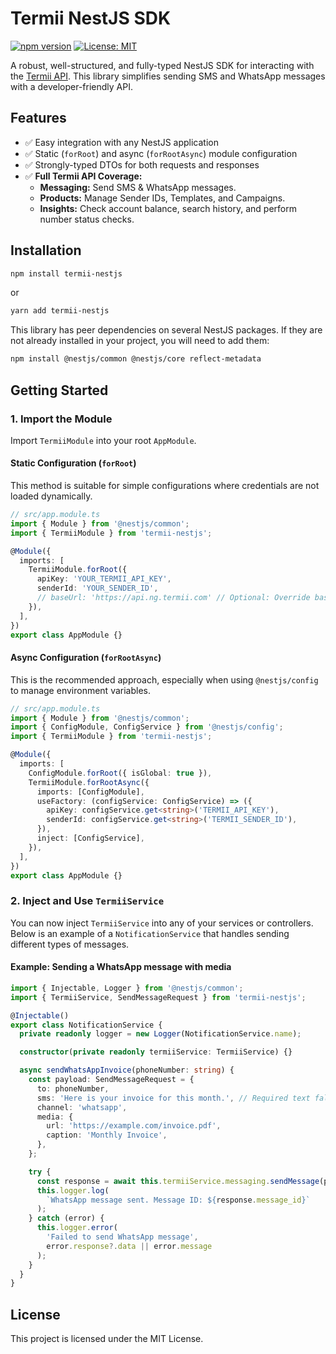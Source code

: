 # Termii NestJS SDK

[![npm version](https://badge.fury.io/js/termii-nestjs.svg)](https://badge.fury.io/js/termii-nestjs)
[![License: MIT](https://img.shields.io/badge/License-MIT-yellow.svg)](https://opensource.org/licenses/MIT)

A robust, well-structured, and fully-typed NestJS SDK for interacting with the [Termii API](https://developers.termii.com/). This library simplifies sending SMS and WhatsApp messages with a developer-friendly API.

## Features

- ✅ Easy integration with any NestJS application
- ✅ Static (`forRoot`) and async (`forRootAsync`) module configuration
- ✅ Strongly-typed DTOs for both requests and responses
- ✅ **Full Termii API Coverage:**
  - **Messaging:** Send SMS & WhatsApp messages.
  - **Products:** Manage Sender IDs, Templates, and Campaigns.
  - **Insights:** Check account balance, search history, and perform number status checks.

## Installation

```bash
npm install termii-nestjs
```

or

```bash
yarn add termii-nestjs
```

This library has peer dependencies on several NestJS packages. If they are not already installed in your project, you will need to add them:

```bash
npm install @nestjs/common @nestjs/core reflect-metadata
```

## Getting Started

### 1. Import the Module

Import `TermiiModule` into your root `AppModule`.

#### Static Configuration (`forRoot`)

This method is suitable for simple configurations where credentials are not loaded dynamically.

```typescript
// src/app.module.ts
import { Module } from '@nestjs/common';
import { TermiiModule } from 'termii-nestjs';

@Module({
  imports: [
    TermiiModule.forRoot({
      apiKey: 'YOUR_TERMII_API_KEY',
      senderId: 'YOUR_SENDER_ID',
      // baseUrl: 'https://api.ng.termii.com' // Optional: Override base URL
    }),
  ],
})
export class AppModule {}
```

#### Async Configuration (`forRootAsync`)

This is the recommended approach, especially when using `@nestjs/config` to manage environment variables.

```typescript
// src/app.module.ts
import { Module } from '@nestjs/common';
import { ConfigModule, ConfigService } from '@nestjs/config';
import { TermiiModule } from 'termii-nestjs';

@Module({
  imports: [
    ConfigModule.forRoot({ isGlobal: true }),
    TermiiModule.forRootAsync({
      imports: [ConfigModule],
      useFactory: (configService: ConfigService) => ({
        apiKey: configService.get<string>('TERMII_API_KEY'),
        senderId: configService.get<string>('TERMII_SENDER_ID'),
      }),
      inject: [ConfigService],
    }),
  ],
})
export class AppModule {}
```

### 2. Inject and Use `TermiiService`

You can now inject `TermiiService` into any of your services or controllers. Below is an example of a `NotificationService` that handles sending different types of messages.

#### Example: Sending a WhatsApp message with media

```typescript
import { Injectable, Logger } from '@nestjs/common';
import { TermiiService, SendMessageRequest } from 'termii-nestjs';

@Injectable()
export class NotificationService {
  private readonly logger = new Logger(NotificationService.name);

  constructor(private readonly termiiService: TermiiService) {}

  async sendWhatsAppInvoice(phoneNumber: string) {
    const payload: SendMessageRequest = {
      to: phoneNumber,
      sms: 'Here is your invoice for this month.', // Required text fallback
      channel: 'whatsapp',
      media: {
        url: 'https://example.com/invoice.pdf',
        caption: 'Monthly Invoice',
      },
    };

    try {
      const response = await this.termiiService.messaging.sendMessage(payload);
      this.logger.log(
        `WhatsApp message sent. Message ID: ${response.message_id}`
      );
    } catch (error) {
      this.logger.error(
        'Failed to send WhatsApp message',
        error.response?.data || error.message
      );
    }
  }
}
```

## License

This project is licensed under the MIT License.
